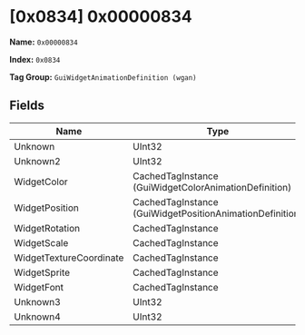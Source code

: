 # [0x0834] 0x00000834

**Name:** ```0x00000834```

**Index:** ```0x0834```

**Tag Group:** ```GuiWidgetAnimationDefinition (wgan)```

## Fields

Name	| Type	| Value
---	|---	|---	|
Unknown	|UInt32	|0
Unknown2	|UInt32	|0
WidgetColor	|CachedTagInstance (GuiWidgetColorAnimationDefinition)	|[[0x0840] 0x00000840](../GuiWidgetColorAnimationDefinition/0840.md)
WidgetPosition	|CachedTagInstance (GuiWidgetPositionAnimationDefinition)	|[[0x0841] ui\halox\start_menu\panes\common\spinner\left_arrow_slide_from_left](../GuiWidgetPositionAnimationDefinition/0841.md)
WidgetRotation	|CachedTagInstance	|null
WidgetScale	|CachedTagInstance	|null
WidgetTextureCoordinate	|CachedTagInstance	|null
WidgetSprite	|CachedTagInstance	|null
WidgetFont	|CachedTagInstance	|null
Unknown3	|UInt32	|0
Unknown4	|UInt32	|0


